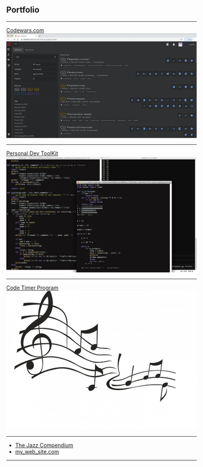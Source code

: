 ## Portfolio

---

<!-- ### Main Projects -->

[Codewars.com](/alternate_page.md)
<img src="images/codewars kata.png?raw=true"/>

---
[Personal Dev ToolKit](/acode_snippet.md)
<img src="images/dev_toolz.png?raw=true"/>

---
[Code Timer Program](/C_translations.md)
<img src="images/jazz notes.jpg?raw=true"/>

---

<!-- ### Secondary Projects -->

- [The Jazz Compendium](/C_translations)
- [my_web_site.com](http://example.com/)

---
